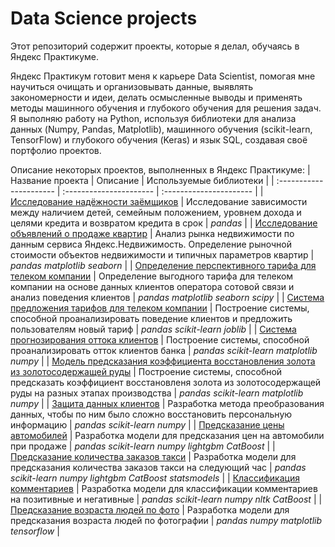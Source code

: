 # Data Science projects
Этот репозиторий содержит проекты, которые я делал, обучаясь в Яндекс Практикуме.


Яндекс Практикум готовит меня к карьере Data Scientist, помогая мне научиться очищать и организовывать данные, выявлять закономерности и идеи, делать осмысленные выводы и применять методы машинного обучения и глубокого обучения для решения задач. Я выполняю работу на Python, используя библиотеки для анализа данных (Numpy, Pandas, Matplotlib), машинного обучения (scikit-learn, TensorFlow) и глубокого обучения (Keras) и язык SQL, создавая своё портфолио проектов.

Описание некоторых проектов, выполненных в Яндекс Практикуме:
| Название проекта | Описание | Используемые библиотеки | 
| :---------------------- | :---------------------- | :---------------------- |
| [Исследование надёжности заёмщиков](ссылка) | Исследование зависимости между наличием детей, семейным положением, уровнем дохода и целями кредита и возвратом кредита в срок | *pandas* |
| [Исследование объявлений о продаже квартир](ссылка) | Анализ рынка недвижимости по данным сервиса Яндекс.Недвижимость. Определение рыночной стоимости объектов недвижимости и типичных параметров квартир | *pandas* *matplotlib* *seaborn* |
| [Определение перспективного тарифа для телеком компании](ссылка) | Определение выгодного тарифа для телеком компании на основе данных клиентов оператора сотовой связи и анализ поведения клиентов | *pandas* *matplotlib* *seaborn* *scipy* |
| [Система предложения тарифов для телеком компании](ссылка) | Построение системы, способной проанализировать поведение клиентов и предложить пользователям новый тариф | *pandas* *scikit-learn* *joblib* |
| [Система прогнозирования оттока клиентов](ссылка) | Построение системы, способной проанализировать отток клиентов банка | *pandas* *scikit-learn* *matplotlib* *numpy* |
| [Модель предсказания коэффициента восстановления золота из золотосодержащей руды](ссылка) | Построение системы, способной предсказать коэффициент восстановленя золота из золотосодержащей руды на разных этапах производства | *pandas* *scikit-learn* *matplotlib* *numpy* |
| [Защита данных клиентов](ссылка) | Разработка метода преобразования данных, чтобы по ним было сложно восстановить персональную информацию | *pandas* *scikit-learn* *numpy* |
| [Предсказание цены автомобилей](ссылка) | Разработка модели для предсказания цен на автомобили при продаже | *pandas* *scikit-learn* *numpy* *lightgbm* *CatBoost* |
| [Предсказание количества заказов такси](ссылка) | Разработка модели для предсказания количества заказов такси на следующий час | *pandas* *scikit-learn* *numpy* *lightgbm* *CatBoost* *statsmodels* |
| [Классификация комментариев](ссылка) | Разработка модели для классификации комментариев на позитивные и негативные | *pandas* *scikit-learn* *numpy* *nltk* *CatBoost* |
| [Предсказание возраста людей по фото](ссылка) | Разработка модели для предсказания возраста людей по фотографии | *pandas* *numpy* *matplotlib* *tensorflow* |
